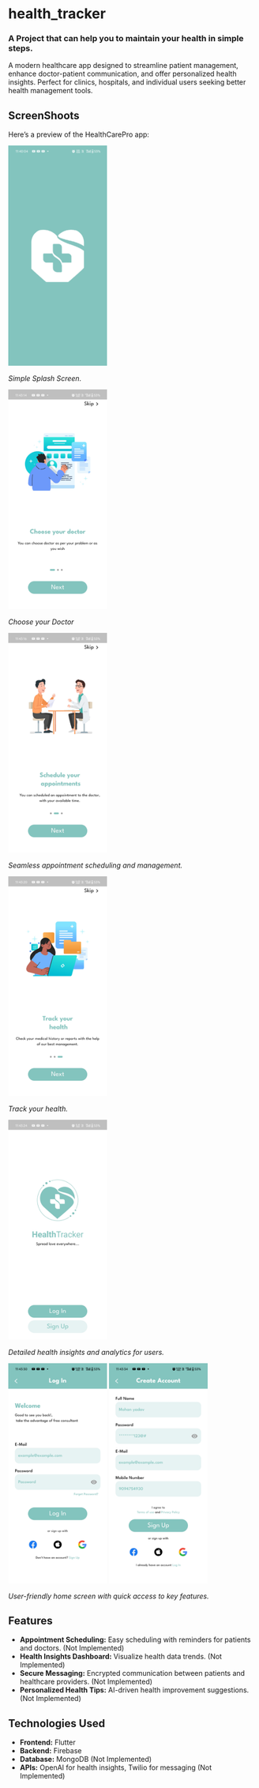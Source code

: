 # health_tracker

### A Project that can help you to maintain your health in simple steps.

A modern healthcare app designed to streamline patient management, enhance doctor-patient
communication, and offer personalized health insights. Perfect for clinics, hospitals, and
individual users seeking better health management tools.

## ScreenShoots

Here’s a preview of the HealthCarePro app:

<img src="screenshoots/splash_screen.jpg" alt="Splash Screen" width="200">

*Simple Splash Screen.*

<img src="screenshoots/on_boarding_one.jpg" alt="On Boarding Screen One" width="200">

*Choose your Doctor*

<img src="screenshoots/on_boarding_two.jpg" alt="On Boarding Screen Two" width="200">

*Seamless appointment scheduling and management.*


<img src="screenshoots/on_boarding_three.jpg" alt="On Boarding Screen Three" width="200">

*Track your health.*

<img src="screenshoots/start_screen.jpg" alt="Start Screen" width="200">

*Detailed health insights and analytics for users.*


<img src="screenshoots/log_in.jpg" alt="Log In" width="200">
<img src="screenshoots/sing_up.jpg" alt="Sign Up" width="200">


*User-friendly home screen with quick access to key features.*


## Features
- **Appointment Scheduling:** Easy scheduling with reminders for patients and doctors. (Not Implemented)
- **Health Insights Dashboard:** Visualize health data trends. (Not Implemented)
- **Secure Messaging:** Encrypted communication between patients and healthcare providers.  (Not Implemented)
- **Personalized Health Tips:** AI-driven health improvement suggestions. (Not Implemented)

## Technologies Used
- **Frontend:** Flutter
- **Backend:** Firebase 
- **Database:** MongoDB  (Not Implemented)
- **APIs:** OpenAI for health insights, Twilio for messaging  (Not Implemented)
